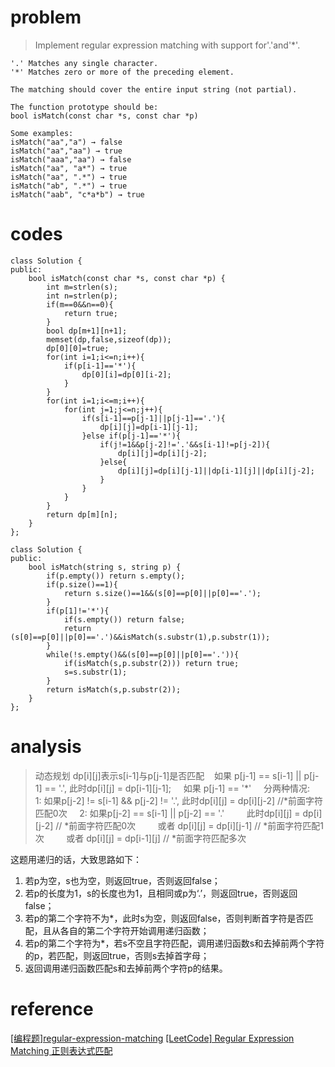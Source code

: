 # problem
> Implement regular expression matching with support for'.'and'*'.
```
'.' Matches any single character.
'*' Matches zero or more of the preceding element.

The matching should cover the entire input string (not partial).

The function prototype should be:
bool isMatch(const char *s, const char *p)

Some examples:
isMatch("aa","a") → false
isMatch("aa","aa") → true
isMatch("aaa","aa") → false
isMatch("aa", "a*") → true
isMatch("aa", ".*") → true
isMatch("ab", ".*") → true
isMatch("aab", "c*a*b") → true
```

# codes
```
class Solution {
public:
    bool isMatch(const char *s, const char *p) {
        int m=strlen(s);
        int n=strlen(p);
        if(m==0&&n==0){
            return true;
        }
        bool dp[m+1][n+1];
        memset(dp,false,sizeof(dp));
        dp[0][0]=true;
        for(int i=1;i<=n;i++){
            if(p[i-1]=='*'){
                dp[0][i]=dp[0][i-2];
            }
        }
        for(int i=1;i<=m;i++){
            for(int j=1;j<=n;j++){
                if(s[i-1]==p[j-1]||p[j-1]=='.'){
                    dp[i][j]=dp[i-1][j-1];
                }else if(p[j-1]=='*'){
                    if(j!=1&&p[j-2]!='.'&&s[i-1]!=p[j-2]){
                        dp[i][j]=dp[i][j-2];
                    }else{
                        dp[i][j]=dp[i][j-1]||dp[i-1][j]||dp[i][j-2];
                    }
                }
            }
        }
        return dp[m][n];
    }
};
```

```
class Solution {
public:
    bool isMatch(string s, string p) {
        if(p.empty()) return s.empty();
        if(p.size()==1){
            return s.size()==1&&(s[0]==p[0]||p[0]=='.');
        }
        if(p[1]!='*'){
            if(s.empty()) return false;
            return (s[0]==p[0]||p[0]=='.')&&isMatch(s.substr(1),p.substr(1));
        }
        while(!s.empty()&&(s[0]==p[0]||p[0]=='.')){
            if(isMatch(s,p.substr(2))) return true;
            s=s.substr(1);
        }
        return isMatch(s,p.substr(2));
    }
};
```

# analysis
> 动态规划
    dp[i][j]表示s[i-1]与p[j-1]是否匹配
    如果 p[j-1] == s[i-1] || p[j-1] == '.', 此时dp[i][j] = dp[i-1][j-1];
    如果 p[j-1] == '*'
    分两种情况:
    1: 如果p[j-2] != s[i-1] && p[j-2] != '.', 此时dp[i][j] = dp[i][j-2] //*前面字符匹配0次
    2: 如果p[j-2] == s[i-1] || p[j-2] == '.'
        此时dp[i][j] = dp[i][j-2] // *前面字符匹配0次
        或者 dp[i][j] = dp[i][j-1] // *前面字符匹配1次
        或者 dp[i][j] = dp[i-1][j] // *前面字符匹配多次

这题用递归的话，大致思路如下：
1. 若p为空，s也为空，则返回true，否则返回false；
2. 若p的长度为1，s的长度也为1，且相同或p为‘.’，则返回true，否则返回false；
3. 若p的第二个字符不为*，此时s为空，则返回false，否则判断首字符是否匹配，且从各自的第二个字符开始调用递归函数；
4. 若p的第二个字符为*，若s不空且字符匹配，调用递归函数s和去掉前两个字符的p，若匹配，则返回true，否则s去掉首字母；
5. 返回调用递归函数匹配s和去掉前两个字符p的结果。

# reference
[[编程题]regular-expression-matching][1]
[[LeetCode] Regular Expression Matching 正则表达式匹配][2]

[1]: https://www.nowcoder.com/questionTerminal/d2ccc8cad7234aa5aa68c42471913b86
[2]: https://www.cnblogs.com/grandyang/p/4461713.html
